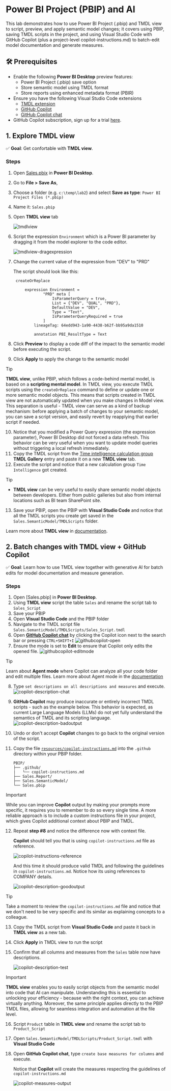 # Power BI Project (PBIP) and AI

This lab demonstrates how to use Power BI Project (.pbip) and TMDL view to script, preview, and apply semantic model changes; it covers using PBIP, saving TMDL scripts in the project, and using Visual Studio Code with GitHub Copilot (plus a project-level copilot-instructions.md) to batch-edit model documentation and generate measures.

## 🛠️ Prerequisites

* Enable the following **Power BI Desktop** preview features:
  * Power BI Project (.pbip) save option
  * Store semantic model using TMDL format
  * Store reports using enhanced metadata format (PBIR)
* Ensure you have the following Visual Studio Code extensions
  * [TMDL extension](https://marketplace.visualstudio.com/items?itemName=analysis-services.TMDL)
  * [GitHub Copilot](https://marketplace.visualstudio.com/items?itemName=GitHub.copilot)
  * [GitHub Copilot chat](https://marketplace.visualstudio.com/items?itemName=GitHub.copilot-chat)
* GitHub Copilot subscription, sign up for a trial [here](https://github.com/github-copilot/pro).

## 1. Explore TMDL view

✅ **Goal**: Get confortable with **TMDL view**.

### Steps

1. Open [Sales.pbix](../lab1/resources/Sales.pbix) in **Power BI Desktop**.
2. Go to **File > Save As**, 
3. Choose a folder (e.g. `c:\temp\lab2`) and select **Save as type**: `Power BI Project Files (*.pbip)`
4. Name it: `Sales.pbip`
5. Open **TMDL view** tab
    
    ![tmdlview](resources/img/tmdlview-tab.png)
6. Script the expression `Environment` which is a Power BI parameter by dragging it from the model explorer to the code editor.
    
    ![tmdlview-dragexpression](resources/img/tmdlview-dragexpression.png)
7. Change the current value of the expression from "DEV" to "PRD"
   
   The script should look like this:

   ```tmdl
    createOrReplace

        expression Environment =
                "PRD" meta [
                    IsParameterQuery = true,
                    List = {"DEV", "QUAL", "PRD"},
                    DefaultValue = "DEV",
                    Type = "Text",
                    IsParameterQueryRequired = true
                ]
            lineageTag: 64edd943-1a90-4438-b62f-bb95a9da1510

            annotation PBI_ResultType = Text
   ```
8. Click **Preview** to display a code diff of the impact to the semantic model before executing the script.  
9. Click **Apply** to apply the change to the semantic model 
> [!TIP]
> **TMDL view**, unlike PBIP, which follows a code-behind mental model, is based on a **scripting mental model**. In TMDL view, you execute TMDL scripts using the `createOrReplace` command to define or update one or more semantic model objects. This means that scripts created in TMDL view are not automatically updated when you make changes in Model view. This separation is useful - TMDL view can serve as a kind of backup mechanism: before applying a batch of changes to your semantic model, you can save a script version, and easily revert by reapplying that earlier script if needed.
10. Notice that you modified a Power Query expression (the expression parameter), Power BI Desktop did not forced a data refresh. This behavior can be very useful when you want to update model queries without triggering a local refresh immediately.
11. Copy the TMDL script from the [Time intelligence calculation group](https://community.fabric.microsoft.com/t5/TMDL-Gallery/Time-intelligence-calculation-group/td-p/4770878) **TMDL Gallery** entry and paste it on a new **TMDL view** tab.
12. Execute the script and notice that a new calculation group `Time Intelligence` got created. 
> [!TIP]
> * **TMDL view** can be very useful to easily share semantic model objects between developers. Either from public galleries but also from internal locations such as BI team SharePoint site. 
13.    Save your PBIP, open the PBIP with **Visual Studio Code** and notice that all the TMDL scripts you create get saved in the `Sales.SemanticModel/TMDLScripts` folder.

Learn more about **TMDL view** in [documentation](https://learn.microsoft.com/en-us/power-bi/transform-model/desktop-tmdl-view).

## 2. Batch changes with TMDL view + GitHub Copilot

✅ **Goal**: Learn how to use TMDL view together with generative AI for batch edits for model documentation and measure generation.

### Steps

1. Open [Sales.pbip] in **Power BI Desktop**.
2. Using **TMDL view** script the table `Sales` and rename the script tab to `Sales_Script`
3. Save your PBIP
4. Open **Visual Studio Code** and the PBIP folder
5. Navigate to the TMDL script file `Sales.SemanticModel/TMDLScripts/Sales_Script.tmdl` 
6. Open [**GitHub Copilot chat**](https://docs.github.com/en/copilot/how-tos/use-chat/use-chat-in-ide) by clicking the Copilot icon next to the search bar or pressing `CTRL+SHIFT+I`
    ![githubcopilot-open](resources/img/githubcopilot-open.png)
7. Ensure the mode is set to **Edit** to ensure that Copilot only edits the opened file.
   ![githubcopilot-editmode](resources/img/githubcopilot-editmode.png)
> [!TIP]
> Learn about **Agent mode** where Copilot can analyze all your code folder and edit multiple files. Learn more about Agent mode in the [documentation](https://code.visualstudio.com/blogs/2025/02/24/introducing-copilot-agent-mode)
8. Type `set descriptions on all descriptions and measures` and execute.
   ![copilot-description-chat](resources/img/copilot-description-chat.png)   
9.  **GitHub Copilot** may produce inaccurate or entirely incorrect TMDL scripts - such as the example below. This behavior is expected, as current Large Language Models (LLMs) do not yet fully understand the semantics of TMDL and its scripting language.  
    ![copilot-description-badoutput](resources/img/copilot-description-badoutput.png)    
10. Undo or don't accept **Copilot** changes to go back to the original version of the script.
11. Copy the file [`resources/copilot-instructions.md`](resources/copilot-instructions.md) into the `.github` directory within your PBIP folder.

    ```text
    PBIP/
    ├── .github/
    |   └── copilot-instructions.md
    ├── Sales.Report/
    ├── Sales.SemanticModel/        
    └── Sales.pbip
    ```    
> [!IMPORTANT]
> While you can improve **Copilot** output by making your prompts more specific, it requires you to remember to do so every single time. A more reliable approach is to include a custom instructions file in your project, which gives Copilot additional context about PBIP and TMDL.

12. Repeat **step #8** and notice the difference now with context file. 

    **Copilot** should tell you that is using `copilot-instructions.md` file as reference.

    ![copilot-instructions-reference](resources/img/copilot-instructions-reference.png)

    And this time it should produce valid TMDL and following the guidelines in `copilot-instructions.md`. Notice how its using references to COMPANY details.

    ![copilot-description-goodoutput](resources/img/copilot-description-goodoutput.png)

> [!TIP]
> Take a moment to review the `copilot-instructions.md` file and notice that we don't need to be very specific and its similar as explaining concepts to a colleague. 

13. Copy the TMDL script from **Visual Studio Code** and paste it back in **TMDL view** as a new tab.
14. Click **Apply** in TMDL view to run the script
15. Confirm that all columns and measures from the `Sales` table now have descriptions.

    ![copilot-description-test](resources/img/copilot-description-test.png)
    
> [!IMPORTANT]
> **TMDL view** enables you to easily script objects from the semantic model into code that AI can manipulate. Understanding this is essential to unlocking your efficiency - because with the right context, you can achieve virtually anything. Moreover, the same principle applies directly to the PBIP TMDL files, allowing for seamless integration and automation at the file level.

16. Script `Product` table in **TMDL view** and rename the script tab to `Product_Script`
17. Open `Sales.SemanticModel/TMDLScripts/Product_Script.tmdl` with **Visual Studio Code**
18. Open **GitHub Copilot chat**, type `create base measures for columns` and execute.
    
    Notice that **Copilot** will create the measures respecting the guidelines of `copilot-instructions.md`

    ![copilot-measures-output](resources/img/copilot-measures-output.png)


  
